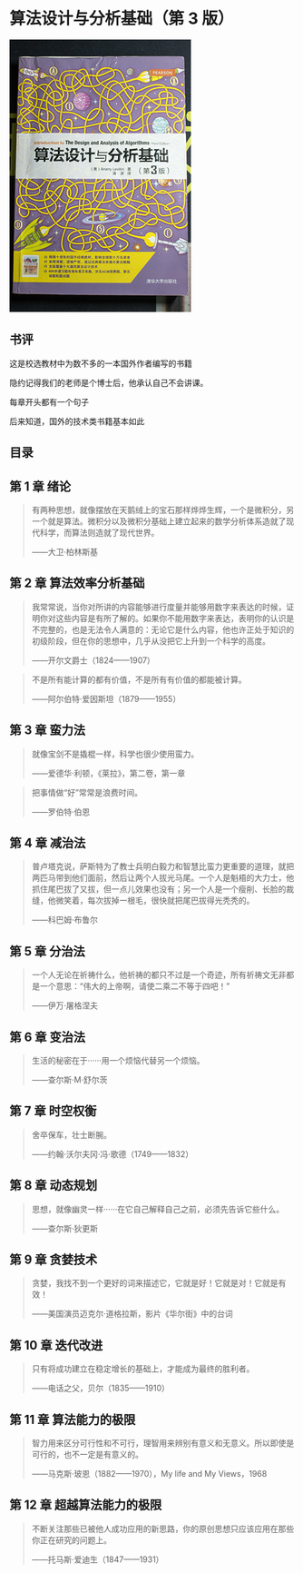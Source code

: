 # 算法设计与分析基础（第 3 版）

![](IMG_6229.jpg)

## 书评

这是校选教材中为数不多的一本国外作者编写的书籍

隐约记得我们的老师是个博士后，他承认自己不会讲课。

每章开头都有一个句子

后来知道，国外的技术类书籍基本如此

## 目录

## 第 1 章 绪论

> 有两种思想，就像摆放在天鹅绒上的宝石那样烨烨生辉，一个是微积分，另一个就是算法。微积分以及微积分基础上建立起来的数学分析体系造就了现代科学，而算法则造就了现代世界。
> 
> ——大卫·柏林斯基

## 第 2 章 算法效率分析基础

> 我常常说，当你对所讲的内容能够进行度量并能够用数字来表达的时候，证明你对这些内容是有所了解的。如果你不能用数字来表达，表明你的认识是不完整的，也是无法令人满意的：无论它是什么内容，他也许正处于知识的初级阶段，但在你的思想中，几乎从没把它上升到一个科学的高度。
> 
> ——开尔文爵士（1824——1907）

> 不是所有能计算的都有价值，不是所有有价值的都能被计算。
>
> ——阿尔伯特·爱因斯坦（1879——1955）


## 第 3 章 蛮力法
> 就像宝剑不是撬棍一样，科学也很少使用蛮力。
> 
> ——爱德华·利顿，《莱拉》，第二卷，第一章

> 把事情做“好”常常是浪费时间。
> 
> ——罗伯特·伯恩

## 第 4 章 减治法

> 普卢塔克说，萨斯特为了教士兵明白毅力和智慧比蛮力更重要的道理，就把两匹马带到他们面前，然后让两个人拔光马尾。一个人是魁梧的大力士，他抓住尾巴拔了又拔，但一点儿效果也没有；另一个人是一个瘦削、长脸的裁缝，他微笑着，每次拔掉一根毛，很快就把尾巴拔得光秃秃的。
> 
> ——科巴姆·布鲁尔

## 第 5 章 分治法

> 一个人无论在祈祷什么，他祈祷的都只不过是一个奇迹，所有祈祷文无非都是一个意思：“伟大的上帝啊，请使二乘二不等于四吧！”
> 
> ——伊万·屠格涅夫

## 第 6 章 变治法

> 生活的秘密在于······用一个烦恼代替另一个烦恼。
> 
> ——查尔斯·M·舒尔茨

## 第 7 章 时空权衡

> 舍卒保车，壮士断腕。
> 
> ——约翰·沃尔夫冈·冯·歌德（1749——1832）


## 第 8 章 动态规划

> 思想，就像幽灵一样······在它自己解释自己之前，必须先告诉它些什么。
> 
> ——查尔斯·狄更斯

## 第 9 章 贪婪技术

> 贪婪，我找不到一个更好的词来描述它，它就是好！它就是对！它就是有效！
> 
> ——美国演员迈克尔·道格拉斯，影片《华尔街》中的台词

## 第 10 章 迭代改进

> 只有将成功建立在稳定增长的基础上，才能成为最终的胜利者。
> 
> ——电话之父，贝尔（1835——1910）

## 第 11 章 算法能力的极限

> 智力用来区分可行性和不可行，理智用来辨别有意义和无意义。所以即使是可行的，也不一定是有意义的。
> 
> ——马克斯·玻恩（1882——1970），My life and My Views，1968

## 第 12 章 超越算法能力的极限

> 不断关注那些已被他人成功应用的新思路，你的原创思想只应该应用在那些你正在研究的问题上。
> 
> ——托马斯·爱迪生（1847——1931）